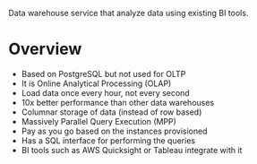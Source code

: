 <!-- Template -->

Data warehouse service that analyze data using existing BI tools.

<!-- Terms -->

<!-- Operation -->

<!-- Performance -->

<!-- Pricing -->

<!-- Security -->

<!-- Test -->

# Overview

* Based on PostgreSQL but not used for OLTP
* It is Online Analytical Processing (OLAP)
* Load data once every hour, not every second
* 10x better performance than other data warehouses
* Columnar storage of data (instead of row based)
* Massively Parallel Query Execution (MPP)
* Pay as you go based on the instances provisioned
* Has a SQL interface for performing the queries
* BI tools such as AWS Quicksight or Tableau integrate with it
